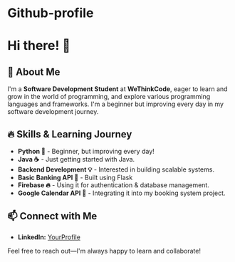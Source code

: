# Github-profile

# Hi there! 👋

## 🌟 About Me

I'm a **Software Development Student** at **WeThinkCode**, eager to learn and grow in the world of programming, and explore various programming languages and frameworks. I'm a beginner but improving every day in my software development journey.

## 🔥 Skills & Learning Journey


- **Python 🐍** - Beginner, but improving every day!
- **Java ☕** - Just getting started with Java.
- **Backend Development 💡** - Interested in building scalable systems.
- **Basic Banking API 🏦** - Built using Flask
- **Firebase 🔥** - Using it for authentication & database management.
- **Google Calendar API 📅** - Integrating it into my booking system project.


## 📫 Connect with Me

- **LinkedIn:** [YourProfile](https://www.linkedin.com/in/matsatsi-mabala-6a7907283)

Feel free to reach out—I'm always happy to learn and collaborate!


